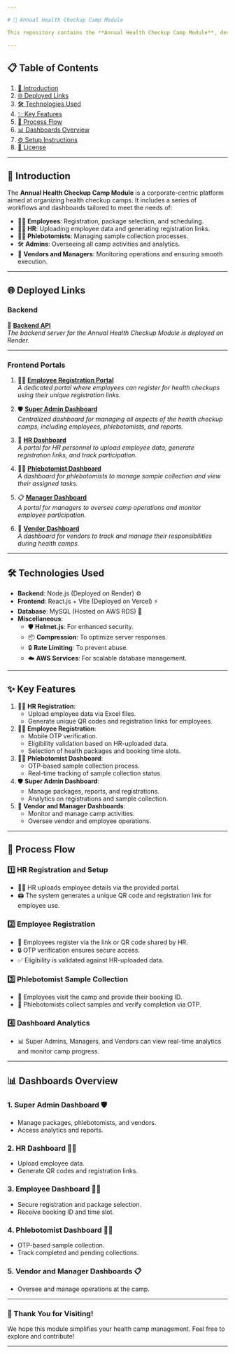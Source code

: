 ```yaml
---

# 🏥 Annual Health Checkup Camp Module

This repository contains the **Annual Health Checkup Camp Module**, designed to streamline health checkup processes in corporate environments. The solution facilitates seamless workflows for employees, HR personnel, phlebotomists, managers, and vendors through various dashboards. It includes features like registration, sample collection, and analytics for efficient management.

---
```


## **📋 Table of Contents**

1. [📖 Introduction](#-introduction)
2. [🌐 Deployed Links](#-deployed-links)
3. [🛠️ Technologies Used](#️-technologies-used)
4. [✨ Key Features](#-key-features)
5. [🔄 Process Flow](#-process-flow)
6. [📊 Dashboards Overview](#-dashboards-overview)
7. [⚙️ Setup Instructions](#️-setup-instructions)
8. [📜 License](#-license)

---

## **📖 Introduction**

The **Annual Health Checkup Camp Module** is a corporate-centric platform aimed at organizing health checkup camps. It includes a series of workflows and dashboards tailored to meet the needs of:
- 👩‍💼 **Employees**: Registration, package selection, and scheduling.
- 🧑‍💻 **HR**: Uploading employee data and generating registration links.
- 🧑‍🔬 **Phlebotomists**: Managing sample collection processes.
- 🛠️ **Admins**: Overseeing all camp activities and analytics.
- 🏢 **Vendors and Managers**: Monitoring operations and ensuring smooth execution.

---

## **🌐 Deployed Links**

### **Backend**
🔗 **[Backend API](https://annualhealthcheckup.onrender.com)**  
_The backend server for the Annual Health Checkup Module is deployed on Render._

---

### **Frontend Portals**

1. 👨‍💻 **[Employee Registration Portal](https://ahcuserreg.vercel.app/#/home-page/1/CLT-85B8CAEA)**  
   _A dedicated portal where employees can register for health checkups using their unique registration links._

2. 🛡️ **[Super Admin Dashboard](https://ahc-pi.vercel.app/#/)**  
   _Centralized dashboard for managing all aspects of the health checkup camps, including employees, phlebotomists, and reports._

3. 🏢 **[HR Dashboard](https://ahchrdashboard.vercel.app/#/)**  
   _A portal for HR personnel to upload employee data, generate registration links, and track participation._

4. 🧑‍🔬 **[Phlebotomist Dashboard](https://ahcphlebo.vercel.app/#/)**  
   _A dashboard for phlebotomists to manage sample collection and view their assigned tasks._

5. 📋 **[Manager Dashboard](https://ahcmanager.vercel.app/#/)**  
   _A portal for managers to oversee camp operations and monitor employee participation._

6. 🤝 **[Vendor Dashboard](https://ahcvendor.vercel.app/#/)**  
   _A dashboard for vendors to track and manage their responsibilities during health camps._

---

## **🛠️ Technologies Used**

- **Backend**: Node.js (Deployed on Render) ⚙️
- **Frontend**: React.js + Vite (Deployed on Vercel) ⚡
- **Database**: MySQL (Hosted on AWS RDS) 💾
- **Miscellaneous**: 
  - 🛡️ **Helmet.js**: For enhanced security.
  - 📦 **Compression**: To optimize server responses.
  - 🔒 **Rate Limiting**: To prevent abuse.
  - ☁️ **AWS Services**: For scalable database management.

---

## **✨ Key Features**

1. 👩‍💼 **HR Registration**:
   - Upload employee data via Excel files.
   - Generate unique QR codes and registration links for employees.
2. 👨‍💻 **Employee Registration**:
   - Mobile OTP verification.
   - Eligibility validation based on HR-uploaded data.
   - Selection of health packages and booking time slots.
3. 🧑‍🔬 **Phlebotomist Dashboard**:
   - OTP-based sample collection process.
   - Real-time tracking of sample collection status.
4. 🛡️ **Super Admin Dashboard**:
   - Manage packages, reports, and registrations.
   - Analytics on registrations and sample collection.
5. 🤝 **Vendor and Manager Dashboards**:
   - Monitor and manage camp activities.
   - Oversee vendor and employee operations.

---

## **🔄 Process Flow**

### **1️⃣ HR Registration and Setup**
- 🧑‍💼 HR uploads employee details via the provided portal.
- 🖨️ The system generates a unique QR code and registration link for employee use.

### **2️⃣ Employee Registration**
- 📱 Employees register via the link or QR code shared by HR.
- 🔒 OTP verification ensures secure access.
- ✅ Eligibility is validated against HR-uploaded data.

### **3️⃣ Phlebotomist Sample Collection**
- 📄 Employees visit the camp and provide their booking ID.
- 🧪 Phlebotomists collect samples and verify completion via OTP.

### **4️⃣ Dashboard Analytics**
- 📊 Super Admins, Managers, and Vendors can view real-time analytics and monitor camp progress.

---

## **📊 Dashboards Overview**

### **1. Super Admin Dashboard** 🛡️
- Manage packages, phlebotomists, and vendors.
- Access analytics and reports.

### **2. HR Dashboard** 👩‍💼
- Upload employee data.
- Generate QR codes and registration links.

### **3. Employee Dashboard** 👨‍💻
- Secure registration and package selection.
- Receive booking ID and time slot.

### **4. Phlebotomist Dashboard** 🧑‍🔬
- OTP-based sample collection.
- Track completed and pending collections.

### **5. Vendor and Manager Dashboards** 📋
- Oversee and manage operations at the camp.

---

### **🎉 Thank You for Visiting!**
We hope this module simplifies your health camp management. Feel free to explore and contribute!

---
